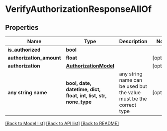# VerifyAuthorizationResponseAllOf


## Properties
Name | Type | Description | Notes
------------ | ------------- | ------------- | -------------
**is_authorized** | **bool** |  | 
**authorization_amount** | **float** |  | [optional] 
**authorization** | [**AuthorizationModel**](AuthorizationModel.md) |  | [optional] 
**any string name** | **bool, date, datetime, dict, float, int, list, str, none_type** | any string name can be used but the value must be the correct type | [optional]

[[Back to Model list]](../README.md#documentation-for-models) [[Back to API list]](../README.md#documentation-for-api-endpoints) [[Back to README]](../README.md)


